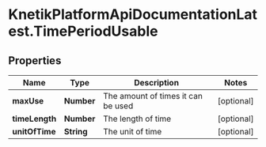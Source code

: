 # KnetikPlatformApiDocumentationLatest.TimePeriodUsable

## Properties
Name | Type | Description | Notes
------------ | ------------- | ------------- | -------------
**maxUse** | **Number** | The amount of times it can be used | [optional] 
**timeLength** | **Number** | The length of time | [optional] 
**unitOfTime** | **String** | The unit of time | [optional] 



